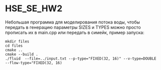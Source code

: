 # HSE_SE_HW2
Небольшая программа для моделирования потока воды, чтобы передать в генерацию 
параметры SIZES и TYPES можно просто прописать их в main.cpp или передать в симейк, 
пример запуска:
```
mkdir files
cd files
cmake ..
cmake --build .
./fluid  --file=../input.txt --p-type="FIXED(32, 16)" --v-type=DOUBLE --flow-type="FIXED(32, 16)
```

